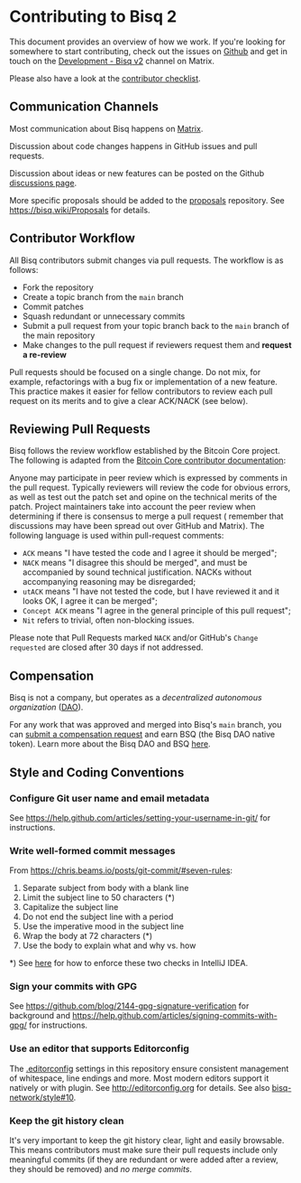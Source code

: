 # Contributing to Bisq 2

This document provides an overview of how we work. If you're looking for somewhere to start contributing, check out the
issues on [Github](https://github.com/bisq-network/bisq2/issues") and get in touch on
the [Development - Bisq v2](https://matrix.to/#/#bisq.v2.dev:bitcoin.kyoto) channel on Matrix.

Please also have a look at the [contributor checklist](https://bisq.wiki/Contributor_checklist).

## Communication Channels

Most communication about Bisq happens on [Matrix](https://bisq.chat).

Discussion about code changes happens in GitHub issues and pull requests.

Discussion about ideas or new features can be posted on the
Github [discussions page](https://github.com/bisq-network/bisq2/discussions).

More specific proposals should be added to the [proposals](https://github.com/bisq-network/proposals/issues) repository.
See https://bisq.wiki/Proposals for details.

## Contributor Workflow

All Bisq contributors submit changes via pull requests. The workflow is as follows:

- Fork the repository
- Create a topic branch from the `main` branch
- Commit patches
- Squash redundant or unnecessary commits
- Submit a pull request from your topic branch back to the `main` branch of the main repository
- Make changes to the pull request if reviewers request them and __**request a re-review**__

Pull requests should be focused on a single change. Do not mix, for example, refactorings with a bug fix or
implementation of a new feature. This practice makes it easier for fellow contributors to review each pull request on
its merits and to give a clear ACK/NACK (see below).

## Reviewing Pull Requests

Bisq follows the review workflow established by the Bitcoin Core project. The following is adapted from
the [Bitcoin Core contributor documentation](https://github.com/bitcoin/bitcoin/blob/master/CONTRIBUTING.md#peer-review):

Anyone may participate in peer review which is expressed by comments in the pull request. Typically reviewers will
review the code for obvious errors, as well as test out the patch set and opine on the technical merits of the patch.
Project maintainers take into account the peer review when determining if there is consensus to merge a pull request (
remember that discussions may have been spread out over GitHub and Matrix). The following language is used within
pull-request comments:

- `ACK` means "I have tested the code and I agree it should be merged";
- `NACK` means "I disagree this should be merged", and must be accompanied by sound technical justification. NACKs
  without accompanying reasoning may be disregarded;
- `utACK` means "I have not tested the code, but I have reviewed it and it looks OK, I agree it can be merged";
- `Concept ACK` means "I agree in the general principle of this pull request";
- `Nit` refers to trivial, often non-blocking issues.

Please note that Pull Requests marked `NACK` and/or GitHub's `Change requested` are closed after 30 days if not
addressed.

## Compensation

Bisq is not a company, but operates as a _decentralized autonomous organization_ ([DAO](https://bisq.network/dao/)).

For any work that was approved and merged into Bisq's `main` branch, you
can [submit a compensation request](https://bisq.wiki/Making_a_compensation_request) and earn BSQ (the Bisq DAO native
token). Learn more about the Bisq DAO and BSQ [here](https://bisq.wiki/Introduction_to_the_DAO).

## Style and Coding Conventions

### Configure Git user name and email metadata

See https://help.github.com/articles/setting-your-username-in-git/ for instructions.

### Write well-formed commit messages

From https://chris.beams.io/posts/git-commit/#seven-rules:

1. Separate subject from body with a blank line
2. Limit the subject line to 50 characters (*)
3. Capitalize the subject line
4. Do not end the subject line with a period
5. Use the imperative mood in the subject line
6. Wrap the body at 72 characters (*)
7. Use the body to explain what and why vs. how

*) See [here](https://stackoverflow.com/a/45563628/8340320) for how to enforce these two checks in IntelliJ IDEA.

### Sign your commits with GPG

See https://github.com/blog/2144-gpg-signature-verification for background and
https://help.github.com/articles/signing-commits-with-gpg/ for instructions.

### Use an editor that supports Editorconfig

The [.editorconfig](.editorconfig) settings in this repository ensure consistent management of whitespace, line endings
and more. Most modern editors support it natively or with plugin. See http://editorconfig.org for details. See
also [bisq-network/style#10](https://github.com/bisq-network/style/issues/10).

### Keep the git history clean

It's very important to keep the git history clear, light and easily browsable. This means contributors must make sure
their pull requests include only meaningful commits (if they are redundant or were added after a review, they should be
removed) and _no merge commits_.
